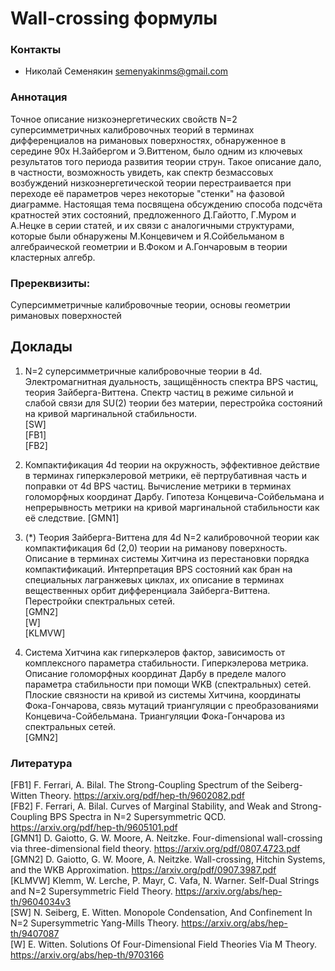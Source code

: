 # Wall-crossing формулы

### Контакты

* Николай Семенякин <semenyakinms@gmail.com>

### Аннотация
Точное описание низкоэнергетических свойств N=2 суперсимметричных калибровочных теорий в терминах дифференциалов на римановых поверхностях, обнаруженное в середине 90х Н.Зайбергом и Э.Виттеном, было одним из ключевых результатов того периода развития теории струн. Такое описание дало, в частности, возможность увидеть, как спектр безмассовых возбуждений низкоэнергетической теории перестраивается при переходе её параметров через некоторые "стенки" на фазовой диаграмме. Настоящая тема посвящена обсуждению способа подсчёта кратностей этих состояний, предложенного Д.Гайотто, Г.Муром и А.Нецке в серии статей, и их связи с аналогичными структурами, которые были обнаружены М.Концевичем и Я.Сойбельманом в алгебраической геометрии и В.Фоком и А.Гончаровым в теории кластерных алгебр.  

### Пререквизиты:
Суперсимметричные калибровочные теории, основы геометрии римановых поверхностей  

## Доклады

1. N=2 суперсимметричные калибровочные теории в 4d. Электромагнитная дуальность, защищённость спектра BPS частиц, теория Зайберга-Виттена. Спектр частиц в режиме сильной и слабой связи для SU(2) теории без материи, перестройка состояний на кривой маргинальной стабильности.  
[SW]  
[FB1]  
[FB2]  

2. Компактификация 4d теории на окружность, эффективное действие в терминах гиперкэлеровой метрики, её пертрубативная часть и поправки от 4d BPS частиц. Вычисление метрики в терминах голоморфных координат Дарбу. Гипотеза Концевича-Сойбельмана и непрерывность метрики на кривой маргинальной стабильности как её следствие.
[GMN1]  

3. (*) Теория Зайберга-Виттена для 4d N=2 калибровочной теории как компактификация 6d (2,0) теории на риманову поверхность. Описание в терминах системы Хитчина из перестановки порядка компактификаций. Интерпретация BPS состояний как бран на специальных лагранжевых циклах, их описание в терминах вещественных орбит дифференциала Зайберга-Виттена. Перестройки спектральных сетей.  
[GMN2]  
[W]  
[KLMVW]  

4. Система Хитчина как гиперкэлеров фактор, зависимость от комплексного параметра стабильности. Гиперкэлерова метрика. Описание голоморфных координат Дарбу в пределе малого параметра стабильности при помощи WKB (спектральных) сетей. Плоские связности на кривой из системы Хитчина, координаты Фока-Гончарова, связь мутаций триангуляции с преобразованиями Концевича-Сойбельмана. Триангуляции Фока-Гончарова из спектральных сетей.  
[GMN2]  

### Литература
[FB1] F. Ferrari, A. Bilal. The Strong-Coupling Spectrum of the Seiberg-Witten Theory. <https://arxiv.org/pdf/hep-th/9602082.pdf>  
[FB2] F. Ferrari, A. Bilal. Curves of Marginal Stability, and Weak and Strong-Coupling BPS Spectra in N=2 Supersymmetric QCD. <https://arxiv.org/pdf/hep-th/9605101.pdf>  
[GMN1] D. Gaiotto, G. W. Moore, A. Neitzke. Four-dimensional wall-crossing via three-dimensional field theory. <https://arxiv.org/pdf/0807.4723.pdf>  
[GMN2] D. Gaiotto, G. W. Moore, A. Neitzke. Wall-crossing, Hitchin Systems, and the WKB Approximation. <https://arxiv.org/pdf/0907.3987.pdf>  
[KLMVW] Klemm, W. Lerche, P. Mayr, C. Vafa, N. Warner. Self-Dual Strings and N=2 Supersymmetric Field Theory. <https://arxiv.org/abs/hep-th/9604034v3>  
[SW] N. Seiberg, E. Witten. Monopole Condensation, And Confinement In N=2 Supersymmetric Yang-Mills Theory. <https://arxiv.org/abs/hep-th/9407087>  
[W] E. Witten. Solutions Of Four-Dimensional Field Theories Via M Theory. <https://arxiv.org/abs/hep-th/9703166>  
